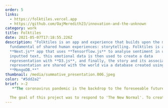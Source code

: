 ```yaml
---
order: 5
links:
  - https://folktiles.vercel.app
  - https://github.com/OajMeredith23/innovation-and-the-unknown
category: work
title: Folktiles
date: 2021-05-07T17:18:55.226Z
description: "Folktiles is an app and experience that builds upon the most
  fundamental of shared human experiences: storytelling. Folktiles is a
  **Next.js** app that uses **Tensorflow.js** to analyse sentiment in user
  inputted text, this emotional data is then used to create a data
  representation with **D3.js**, and finally, the story and its associated data
  representation are shared with the world via a database created using
  **MongoDB.**"
thumbnail: /media/summative_presentation.006.jpeg
color: "#5dd2a2"
brief: >-2
   *"The coronavirus pandemic is the backdrop to the foreseeable future for society, culture and business where ​everything​ needs to be redesigned for the better. The pandemic ​is​ an opportunity to design everything for the better. What are the opportunities? What is better? Who is it for?"* 

  The goal of this project was to respond to 'The New Normal'. To create something that responds to how society, culture and business have all been forced to change and how we have all had to adapt the ways in which we interact on both an individual and a societal level.
---
```

